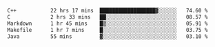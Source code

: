 <!--<div align=center><img src="https://leetcard.jacoblin.cool/CalvinWan0101"></div>-->

<!--START_SECTION:waka-->

```txt
C++           22 hrs 17 mins  ██████████████████▓░░░░░░   74.60 %
C             2 hrs 33 mins   ██░░░░░░░░░░░░░░░░░░░░░░░   08.57 %
Markdown      1 hr 45 mins    █▒░░░░░░░░░░░░░░░░░░░░░░░   05.91 %
Makefile      1 hr 7 mins     █░░░░░░░░░░░░░░░░░░░░░░░░   03.75 %
Java          55 mins         ▓░░░░░░░░░░░░░░░░░░░░░░░░   03.10 %
```

<!--END_SECTION:waka-->
